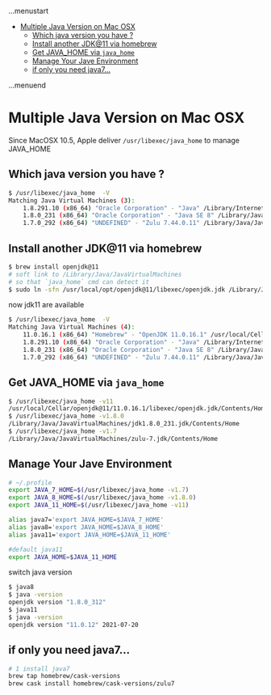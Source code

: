 ...menustart

- [Multiple Java Version on Mac OSX](#4fc9e2892b33aea308c94ae8c0aba2f3)
    - [Which java version you have ?](#4be002648b436bac96f90f38babf3f01)
    - [Install another JDK@11 via homebrew](#bc82ebd5b0ee12cf8a564e3995e76def)
    - [Get JAVA_HOME via `java_home`](#659d2e232157f2266f77cc65608b8953)
    - [Manage Your Jave Environment](#a979f66a93de96055f706d8826b62f51)
    - [if only you need java7...](#3e4389c4ca27e9e6951f00cbe9f48594)

...menuend


<h2 id="4fc9e2892b33aea308c94ae8c0aba2f3"></h2>


# Multiple Java Version on Mac OSX

Since MacOSX 10.5, Apple deliver `/usr/libexec/java_home` to manage JAVA_HOME

<h2 id="4be002648b436bac96f90f38babf3f01"></h2>


## Which java version you have ?

```bash
$ /usr/libexec/java_home  -V
Matching Java Virtual Machines (3):
    1.8.291.10 (x86_64) "Oracle Corporation" - "Java" /Library/Internet Plug-Ins/JavaAppletPlugin.plugin/Contents/Home
    1.8.0_231 (x86_64) "Oracle Corporation" - "Java SE 8" /Library/Java/JavaVirtualMachines/jdk1.8.0_231.jdk/Contents/Home
    1.7.0_292 (x86_64) "UNDEFINED" - "Zulu 7.44.0.11" /Library/Java/JavaVirtualMachines/zulu-7.jdk/Contents/Home
```

<h2 id="bc82ebd5b0ee12cf8a564e3995e76def"></h2>


## Install another JDK@11 via homebrew

```bash
$ brew install openjdk@11
# soft link to /Library/Java/JavaVirtualMachines
# so that `java_home` cmd can detect it
$ sudo ln -sfn /usr/local/opt/openjdk@11/libexec/openjdk.jdk /Library/Java/JavaVirtualMachines/openjdk-11.jdk
```

now jdk11 are available

```bash
$ /usr/libexec/java_home  -V
Matching Java Virtual Machines (4):
    11.0.16.1 (x86_64) "Homebrew" - "OpenJDK 11.0.16.1" /usr/local/Cellar/openjdk@11/11.0.16.1/libexec/openjdk.jdk/Contents/Home
    1.8.291.10 (x86_64) "Oracle Corporation" - "Java" /Library/Internet Plug-Ins/JavaAppletPlugin.plugin/Contents/Home
    1.8.0_231 (x86_64) "Oracle Corporation" - "Java SE 8" /Library/Java/JavaVirtualMachines/jdk1.8.0_231.jdk/Contents/Home
    1.7.0_292 (x86_64) "UNDEFINED" - "Zulu 7.44.0.11" /Library/Java/JavaVirtualMachines/zulu-7.jdk/Contents/Home
```

<h2 id="659d2e232157f2266f77cc65608b8953"></h2>


## Get JAVA_HOME via `java_home`

```bash
$ /usr/libexec/java_home -v11   
/usr/local/Cellar/openjdk@11/11.0.16.1/libexec/openjdk.jdk/Contents/Home
$ /usr/libexec/java_home -v1.8.0
/Library/Java/JavaVirtualMachines/jdk1.8.0_231.jdk/Contents/Home
$ /usr/libexec/java_home -v1.7  
/Library/Java/JavaVirtualMachines/zulu-7.jdk/Contents/Home
```

<h2 id="a979f66a93de96055f706d8826b62f51"></h2>


## Manage Your Jave Environment


```bash
# ~/.profile
export JAVA_7_HOME=$(/usr/libexec/java_home -v1.7)
export JAVA_8_HOME=$(/usr/libexec/java_home -v1.8.0)
export JAVA_11_HOME=$(/usr/libexec/java_home -v11)

alias java7='export JAVA_HOME=$JAVA_7_HOME'
alias java8='export JAVA_HOME=$JAVA_8_HOME'
alias java11='export JAVA_HOME=$JAVA_11_HOME'

#default java11
export JAVA_HOME=$JAVA_11_HOME
```

switch java version

```bash
$ java8
$ java -version
openjdk version "1.8.0_312"
$ java11
$ java -version
openjdk version "11.0.12" 2021-07-20
```



<h2 id="3e4389c4ca27e9e6951f00cbe9f48594"></h2>


## if only you need java7...

```bash
# 1 install java7
brew tap homebrew/cask-versions
brew cask install homebrew/cask-versions/zulu7
```

